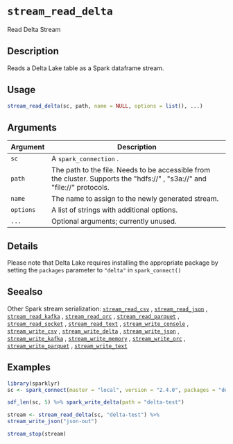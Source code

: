 # `stream_read_delta`

Read Delta Stream


## Description

Reads a Delta Lake table as a Spark dataframe stream.


## Usage

```r
stream_read_delta(sc, path, name = NULL, options = list(), ...)
```


## Arguments

Argument      |Description
------------- |----------------
`sc`     |     A `spark_connection` .
`path`     |     The path to the file. Needs to be accessible from the cluster. Supports the "hdfs://" , "s3a://" and "file://" protocols.
`name`     |     The name to assign to the newly generated stream.
`options`     |     A list of strings with additional options.
`...`     |     Optional arguments; currently unused.


## Details

Please note that Delta Lake requires installing the appropriate
 package by setting the `packages` parameter to `"delta"` in `spark_connect()`


## Seealso

Other Spark stream serialization:
 [`stream_read_csv`](#streamreadcsv) ,
 [`stream_read_json`](#streamreadjson) ,
 [`stream_read_kafka`](#streamreadkafka) ,
 [`stream_read_orc`](#streamreadorc) ,
 [`stream_read_parquet`](#streamreadparquet) ,
 [`stream_read_socket`](#streamreadsocket) ,
 [`stream_read_text`](#streamreadtext) ,
 [`stream_write_console`](#streamwriteconsole) ,
 [`stream_write_csv`](#streamwritecsv) ,
 [`stream_write_delta`](#streamwritedelta) ,
 [`stream_write_json`](#streamwritejson) ,
 [`stream_write_kafka`](#streamwritekafka) ,
 [`stream_write_memory`](#streamwritememory) ,
 [`stream_write_orc`](#streamwriteorc) ,
 [`stream_write_parquet`](#streamwriteparquet) ,
 [`stream_write_text`](#streamwritetext)


## Examples

```r
library(sparklyr)
sc <- spark_connect(master = "local", version = "2.4.0", packages = "delta")

sdf_len(sc, 5) %>% spark_write_delta(path = "delta-test")

stream <- stream_read_delta(sc, "delta-test") %>%
stream_write_json("json-out")

stream_stop(stream)
```


